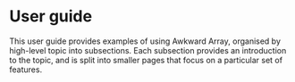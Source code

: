 # User guide

This user guide provides examples of using Awkward Array, organised by high-level topic into subsections. Each subsection provides an introduction to the topic, and is split into smaller pages that focus on a particular set of features.  

```{tableofcontents}
```

<br><br><br><br><br>
